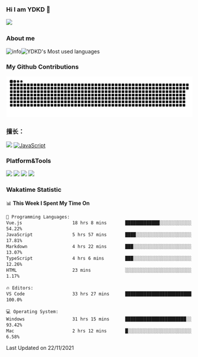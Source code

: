 ### Hi I am YDKD 👋

![](https://visitor-badge.glitch.me/badge?page_id=YDKD.readme)

### About me
![info](https://github-readme-stats.vercel.app/api?username=YDKD&show_icons=true&theme=cobalt)![YDKD's Most used languages](https://github-readme-stats.vercel.app/api/top-langs/?username=YDKD&layout=compact&hide_border=true&langs_count=8)

### My Github Contributions
![](https://raw.githubusercontent.com/YDKD/YDKD/main/assets/github-contribution-grid-snake.svg)

### 擅长：<br />
[![](https://img.shields.io/badge/-Vue.js-007396?style=flat-square&logo=Vue.js&logoColor=#4FC08D)](https://cn.vuejs.org/)
[![JavaScript](https://img.shields.io/badge/-JavaScript-f7e018?style=flat-square&logo=javascript&logoColor=white)]()

### Platform&Tools <br/>

[![]( https://img.shields.io/badge/macOS-Big%20Sur-292e33?style=flat-square&logo=apple&logoColor=ffffff )]() [![](https://img.shields.io/badge/Windows-10-2376bc?style=flat-square&logo=windows&logoColor=ffffff)]() [![]( https://img.shields.io/badge/IDE-Visual%20Studio%20Code-blue?style=flat-square&logo=visual-studio-code&logoColor=ffffff )]() [![]( https://img.shields.io/badge/iPhone-12-999999?style=flat-square&logo=apple&logoColor=ffffff)]() <br />

### Wakatime Statistic
<!--START_SECTION:waka-->
📊 **This Week I Spent My Time On** 

```text
💬 Programming Languages: 
Vue.js                   18 hrs 8 mins       █████████████░░░░░░░░░░░░   54.22% 
JavaScript               5 hrs 57 mins       ████░░░░░░░░░░░░░░░░░░░░░   17.81% 
Markdown                 4 hrs 22 mins       ███░░░░░░░░░░░░░░░░░░░░░░   13.07% 
TypeScript               4 hrs 6 mins        ███░░░░░░░░░░░░░░░░░░░░░░   12.26% 
HTML                     23 mins             ░░░░░░░░░░░░░░░░░░░░░░░░░   1.17%

🔥 Editors: 
VS Code                  33 hrs 27 mins      █████████████████████████   100.0%

💻 Operating System: 
Windows                  31 hrs 15 mins      ███████████████████████░░   93.42% 
Mac                      2 hrs 12 mins       █░░░░░░░░░░░░░░░░░░░░░░░░   6.58%

```


 Last Updated on 22/11/2021
<!--END_SECTION:waka-->

<!--
**YDKD/YDKD** is a ✨ _special_ ✨ repository because its `README.md` (this file) appears on your GitHub profile.

Here are some ideas to get you started:

- 🔭 I’m currently working on ...
- 🌱 I’m currently learning ...
- 👯 I’m looking to collaborate on ...
- 🤔 I’m looking for help with ...
- 💬 Ask me about ...
- 📫 How to reach me: ...
- 😄 Pronouns: ...
- ⚡ Fun fact: ...
-->
